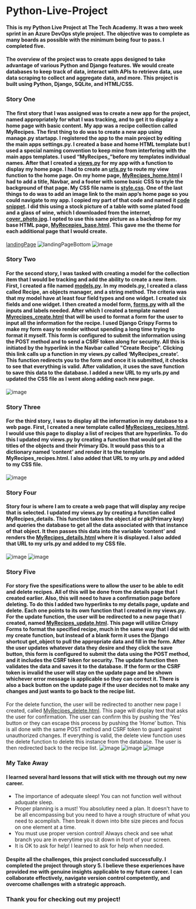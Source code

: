 # Python-Live-Project
#### This is my Python Live Project at The Tech Academy. It was a two week sprint in an Azure DevOps style project. The objective was to complete as many boards as possible with the minimum being four to pass. I completed five. 
#### The overview of the project was to create apps designed to take advantage of various Python and Django features. We would create databases to keep track of data, interact with APIs to retrieve data, use data scraping to collect and aggregate data, and more. This project is built using Python, Django, SQLite, and HTML/CSS. 
### Story One
#### The first story that I was assigned was to create a new app for the project, named appropriately for what I was tracking, and to get it to display a home page with basic content. My app was a recipe collection called MyRecipes. The first thing to do was to create a new app using manage.py startapp. I registered the app to the main project by editing the main apps settings.py. I created a base and home HTML template but I used a special naming convention to keep mine from interfering with the main apps templates. I used “MyRecipes_”before my templates individual names. After that I created a [views.py](AppBuilder9000/MyRecipes/views.py) for my app with a function to display my home page. I had to create an [urls.py](AppBuilder9000/MyRecipes/urls.py) to route my view function to the home page. On my home page, [MyRecipes_home.html](AppBuilder9000/MyRecipes/templates/MyRecipes/MyRecipes_home.html) I had to add a title, Navbar, and a footer with some basic CSS to style the background of that page. My CSS file name is [style.css](AppBuilder9000/MyRecipes/static/css/style.css). One of the last things to do was to add an image link to the main app’s home page so you could navigate to my app. I copied my part of that code and named it [code snippet](AppBuilder9000/snippet.html). I did this using a stock picture of a table with some plated food and a glass of wine, which I downloaded from the internet, [cover_photo.jpg](AppBuilder9000/MyRecipes/static/images/app-images/cover_photo.jpg). I opted to use this same picture as a backdrop for my base HTML page, [MyRecepies_base.html](AppBuilder9000/MyRecipes/templates/MyRecipes_base.html). This gave me the theme for each additional page that I would create.
[landingPage](images/landingPage.jpg)
![landingPageBottom](images/landingPageBottom)
![image](https://github.com/joey11602/Python-Live-Project/assets/137662879/dc2abf57-0f74-448d-bebf-74cec141c8df)
### Story Two
#### For the second story, I was tasked with creating a model for the collection item that I would be tracking and add the ability to create a new item. First, I created a file named [models.py](AppBuilder9000/MyRecipes/models.py). In my models.py, I created a class called Recipe, an objects manager, and a string method. The criteria was that my model have at least four field types and one widget. I created six fields and one widget. I then created a model form, [forms.py](AppBuilder9000/MyRecipes/forms.py) with all the inputs and labels needed. After which I created a template named [Myrecipes_create.html](AppBuilder9000/MyRecipes/templates/MyRecipes/MyRecipes_create.html) that will be used to format a form for the user to input all the information for the recipe. I used Django Crispy Forms to make my form easy to render without spending a long time trying to format it myself. This form is configured to submit the information using the POST method and to send a CSRF token along for security. All this is initiated by the hyperlink in the Navbar called "Create Recipe". Clicking this link calls up a function in my views.py called ‘MyRecipes_create’. This function redirects you to the form and once it is submitted, it checks to see that everything is valid. After validation, it uses the save function to save this data to the database. I added a new URL to my urls.py and updated the CSS file as I went along adding each new page.
![image](https://github.com/joey11602/Python-Live-Project/assets/137662879/13d10d59-c3d1-478e-820e-d5b74ffabd74)
### Story Three
#### For the third story, I was to display all the information in my database to a web page. First, I created a new template called [MyRecipes_recipes.html](AppBuilder9000/MyRecipes/templates/MyRecipes/MyRecipes_recipes.html). I would use this page to display a list of recipes that are hyperlinks. To do this I updated my views.py by creating a function that would get all the titles of the objects and their Primary IDs. It would pass this to a dictionary named ‘content’ and render it to the template MyRecipes_recipes.html. I also added that URL to my urls.py and added to my CSS file.
![image](https://github.com/joey11602/Python-Live-Project/assets/137662879/c4e0314f-f63e-4c77-b480-627492b481f6)
### Story Four
#### Story four is where I am to create a web page that will display any recipe that is selected. I updated my views.py by creating a function called  MyRecipes_details. This function takes the object.id or pk(Primary key) and queries the database to get all the data associated with that instance of that object. It then passes this data into the variable ‘content’ and renders the [MyRecipes_details.html](AppBuilder9000/MyRecipes/templates/MyRecipes/MyRecipes_details.html) where it is displayed. I also added that URL to my urls.py and added to my CSS file.
![image](https://github.com/joey11602/Python-Live-Project/assets/137662879/777534d9-724b-485f-b24e-2a6bd6e19dfa)
![image](https://github.com/joey11602/Python-Live-Project/assets/137662879/ca34da10-751d-4284-bac7-f7693972dfd7)
### Story Five
#### For story five the spesifications were to allow the user to be able to edit and delete recipes. All of this will be done from the details page that I created earlier. Also, this will need to have a confirmation page before deleting. To do this I added two hyperlinks to my details page, update and delete. Each one points to its own function that I created in my views.py. For the update function, the user will be redirected to a new page that I created, named [MyRecipes_update.html](AppBuilder9000/MyRecipes/templates/MyRecipes/MyRecipes_update.html). This page will utilize Crispy Forms to format the specified recipe, much in the same way that I did with my create function, but instead of a blank form it uses the Django shortcut get_object to pull the appropriate data and fill in the form. After the user updates whatever data they desire and they click the save button, this form is configured to submit the data using the POST method, and it includes the CSRF token for security. The update function then validates the data and saves it to the database. If the form or the CSRF token is invalid the user will stay on the update page and be shown whichever error message is applicable so they can correct it. There is also a back button on the update page if the user decides not to make any changes and just wants to go back to the recipe list.
For the delete function, the user will be redirected to another new page I created, called [MyRecipes_delete.html](AppBuilder9000/MyRecipes/templates/MyRecipes/MyRecipes_delete.html). This page will display text that asks the user for confirmation. The user can confirm this by pushing the ‘Yes’ button or they can escape this process by pushing the ‘Home’ button. This is all done with the same POST method and CSRF token to guard against unauthorized changes. If everything is valid, the delete view function uses the delete function to delete this instance from the database. The user is then redirected back to the recipe list. 
![image](https://github.com/joey11602/Python-Live-Project/assets/137662879/eaf0db1b-4cc5-4991-aab6-959ec82df384)
![image](https://github.com/joey11602/Python-Live-Project/assets/137662879/35ba6454-9eb5-40d6-ad61-1fb01f8ff2a1)
![image](https://github.com/joey11602/Python-Live-Project/assets/137662879/4563ea72-4e40-4998-bb78-374be2a698f9)
### My Take Away
#### I learned several hard lessons that will stick with me through out my new career. 
- The importance of adequate sleep! You can not function well without aduquate sleep.
- Proper planning is a must! You absolutley need a plan. It doesn't have to be all encompassing but you need to have a rough structure of what you need to acomplish. Then break it down into bite size pieces and focus on one element at a time.
- You must use proper version control! Always check and see what branch you are in everytime you sit down in front of your screen.
- It is OK to ask for help! I learned to ask for help when needed.
#### Despite all the challenges, this project concluded successfully. I completed the project through story 5. I believe these experiences have provided me with genuine insights applicable to my future career. I can collaborate effectively, navigate version control competently, and overcome challenges with a strategic approach.
### Thank you for checking out my project!
